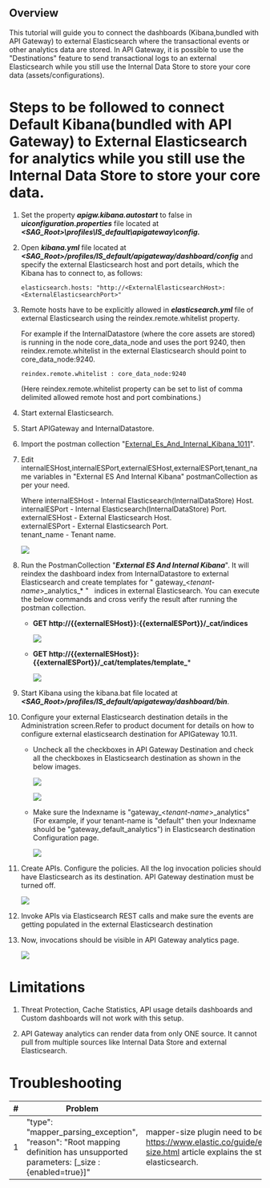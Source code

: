 Overview
--------

This tutorial will guide you to connect the dashboards (Kibana,bundled with API Gateway) to external Elasticsearch where the transactional events or other analytics data are stored. In API Gateway, it is possible to use the "Destinations" feature to send transactional logs to an external Elasticsearch while you still use the Internal Data Store to store your core data (assets/configurations). 

Steps to be followed to connect Default Kibana(bundled with API Gateway) to External Elasticsearch for analytics while you still use the Internal Data Store to store your core data.
======================================================================================================================================================================================
1.  Set the property ***apigw.kibana.autostart*** to false in ***uiconfiguration.properties*** file located at ***<SAG_Root>\profiles\IS_default\apigateway\config\.***
2.  Open ***kibana.yml*** file located at ***<SAG_Root>/profiles/IS_default/apigateway/dashboard/config*** and specify the external Elasticsearch host and port details, which the Kibana has to connect to, as follows:
    ```
    elasticsearch.hosts: "http://<ExternalElasticsearchHost>:<ExternalElasticsearchPort>"
    ```
3.  Remote hosts have to be explicitly allowed in ***elasticsearch.yml*** file of external Elasticsearch using the reindex.remote.whitelist property.
   
    For example if the InternalDatastore (where the core assets are stored) is running in the node core_data_node and uses the port 9240, then reindex.remote.whitelist in the external Elasticsearch should point to core_data_node:9240.
    ```
    reindex.remote.whitelist : core_data_node:9240
    ``` 
    (Here reindex.remote.whitelist property can be set to list of comma delimited allowed remote host and port combinations.)
4.  Start external Elasticsearch.
5.  Start APIGateway and InternalDatastore.
6.  Import the postman collection "[External_Es_And_Internal_Kibana_1011](attachments/External_Es_And_Internal_Kibana_1011.postman_collection.json)".
7.  Edit internalESHost,internalESPort,externalESHost,externalESPort,tenant_name variables in "External ES And Internal Kibana" postmanCollection as per your need.
    
    Where internalESHost - Internal Elasticsearch(InternalDataStore) Host. <br />
          internalESPort - Internal Elasticsearch(InternalDataStore) Port. <br />
          externalESHost - External Elasticsearch Host. <br />
          externalESPort - External Elasticsearch Port. <br />
          tenant_name - Tenant name. <br />

    ![](attachments/editPostmanCollection.png)

8.  Run the PostmanCollection "***External ES And Internal Kibana***". It will reindex the dashboard index from InternalDatastore to external Elasticsearch and create templates for " gateway_<_tenant-name_>\_analytics_* " &nbsp; indices in
    external Elasticsearch. 
    You can execute the below commands and cross verify the result after running the postman collection.
    
    -   **GET http://{{externalESHost}}:{{externalESPort}}/_cat/indices**
        
        ![](attachments/catIndices.png)
        
    -  **GET http://{{externalESHost}}:{{externalESPort}}/\_cat/templates/template_***
    
        ![](attachments/catTemplates.png)
        
10. Start Kibana using the kibana.bat file located at ***<SAG_Root>/profiles/IS_default/apigateway/dashboard/bin***.
11. Configure your external Elasticsearch destination details in the Administration screen.Refer to product document for details on how to configure external elasticsearch destination for APIGateway 10.11.
        
    - Uncheck all the checkboxes in API Gateway Destination and check all the checkboxes in Elasticsearch destination as shown in the below images.
    
      ![](attachments/ApiGWDestination.png)
    
      ![](attachments/EsDestination.png)
    
    - Make sure the Indexname is "gateway_<_tenant-name_>_analytics"(For example, if your tenant-name is "default" then your Indexname should be "gateway_default_analytics") in Elasticsearch destination Configuration page.
    
      ![](attachments/EsDestinationConfiguration.png)
    
11. Create APIs. Configure the policies. All the log invocation policies should have Elasticsearch as its destination. API Gateway destination must be turned off.

      ![](attachments/logInvocationPolicy.png)
    
12. Invoke APIs via Elasticsearch REST calls and make sure the events are getting populated in the external Elasticsearch destination
13. Now, invocations should be visible in API Gateway analytics page.

      ![](attachments/analyticspage.png)
    
Limitations
===========
1. Threat Protection, Cache Statistics, API usage details dashboards and Custom dashboards will not work with this setup.

2. API Gateway analytics can render data from only ONE source. It cannot pull from multiple sources like Internal Data Store and external Elasticsearch.

# **Troubleshooting**

|**#**|**Problem**|**Solution**|
| ----------- | ------------- | ------ |
|1| "type": "mapper_parsing_exception",<br /> "reason": "Root mapping definition has unsupported parameters:  [_size : {enabled=true}]"|mapper-size plugin need to be installed on the External ElasticSearch. https://www.elastic.co/guide/en/elasticsearch/plugins/current/mapper-size.html article explains the steps to install mapper-size plugin on elasticsearch.|
